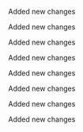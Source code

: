 Added new changes

Added new changes

Added new changes

Added new changes

Added new changes

Added new changes

Added new changes

Added new changes

